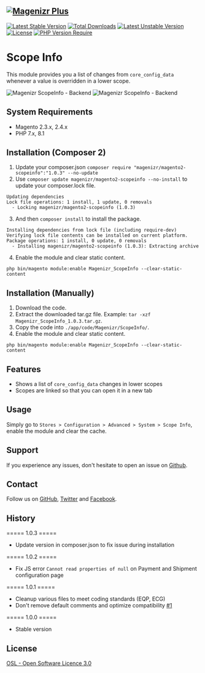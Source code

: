 [![Magenizr Plus](https://images2.imgbox.com/11/6b/yVOOloaA_o.gif)](https://account.magenizr.com)
---

[![Latest Stable Version](https://poser.pugx.org/magenizr/magento2-scopeinfo/v)](https://packagist.org/packages/magenizr/magento2-scopeinfo) [![Total Downloads](https://poser.pugx.org/magenizr/magento2-scopeinfo/downloads)](https://packagist.org/packages/magenizr/magento2-scopeinfo) [![Latest Unstable Version](https://poser.pugx.org/magenizr/magento2-scopeinfo/v/unstable)](https://packagist.org/packages/magenizr/magento2-scopeinfo) [![License](https://poser.pugx.org/magenizr/magento2-scopeinfo/license)](https://packagist.org/packages/magenizr/magento2-scopeinfo) [![PHP Version Require](https://poser.pugx.org/magenizr/magento2-scopeinfo/require/php)](https://packagist.org/packages/magenizr/magento2-scopeinfo)

# Scope Info
This module provides you a list of changes from `core_config_data` whenever a value is overridden in a lower scope.

![Magenizr ScopeInfo - Backend](https://images2.imgbox.com/f2/5c/6KJVWLVR_o.png)
![Magenizr ScopeInfo - Backend](https://images2.imgbox.com/a3/3d/zveptDvr_o.png)

## System Requirements
- Magento 2.3.x, 2.4.x
- PHP 7.x, 8.1

## Installation (Composer 2)

1. Update your composer.json `composer require "magenizr/magento2-scopeinfo":"1.0.3" --no-update`
2. Use `composer update magenizr/magento2-scopeinfo --no-install` to update your composer.lock file.

```
Updating dependencies
Lock file operations: 1 install, 1 update, 0 removals
  - Locking magenizr/magento2-scopeinfo (1.0.3)
```

3. And then `composer install` to install the package.

```
Installing dependencies from lock file (including require-dev)
Verifying lock file contents can be installed on current platform.
Package operations: 1 install, 0 update, 0 removals
  - Installing magenizr/magento2-scopeinfo (1.0.3): Extracting archive
```

4. Enable the module and clear static content.

```
php bin/magento module:enable Magenizr_ScopeInfo --clear-static-content
```

## Installation (Manually)
1. Download the code.
2. Extract the downloaded tar.gz file. Example: `tar -xzf Magenizr_ScopeInfo_1.0.3.tar.gz`.
3. Copy the code into `./app/code/Magenizr/ScopeInfo/`.
4. Enable the module and clear static content.

```
php bin/magento module:enable Magenizr_ScopeInfo --clear-static-content
```

## Features
* Shows a list of `core_config_data` changes in lower scopes
* Scopes are linked so that you can open it in a new tab

## Usage
Simply go to `Stores > Configuration > Advanced > System > Scope Info`, enable the module and clear the cache.

## Support
If you experience any issues, don't hesitate to open an issue on [Github](https://github.com/magenizr/Magenizr_ScopeInfo/issues).

## Contact
Follow us on [GitHub](https://github.com/magenizr), [Twitter](https://twitter.com/magenizr) and [Facebook](https://www.facebook.com/magenizr).

## History
===== 1.0.3 =====
* Update version in composer.json to fix issue during installation

===== 1.0.2 =====
* Fix JS error `Cannot read properties of null` on Payment and Shipment configuration page

===== 1.0.1 =====
* Cleanup various files to meet coding standards (EQP, ECG)
* Don't remove default comments and optimize compatibility [#1](https://github.com/magenizr/Magenizr_ScopeInfo/pull/1)

===== 1.0.0 =====
* Stable version

## License
[OSL - Open Software Licence 3.0](https://opensource.org/licenses/osl-3.0.php)
